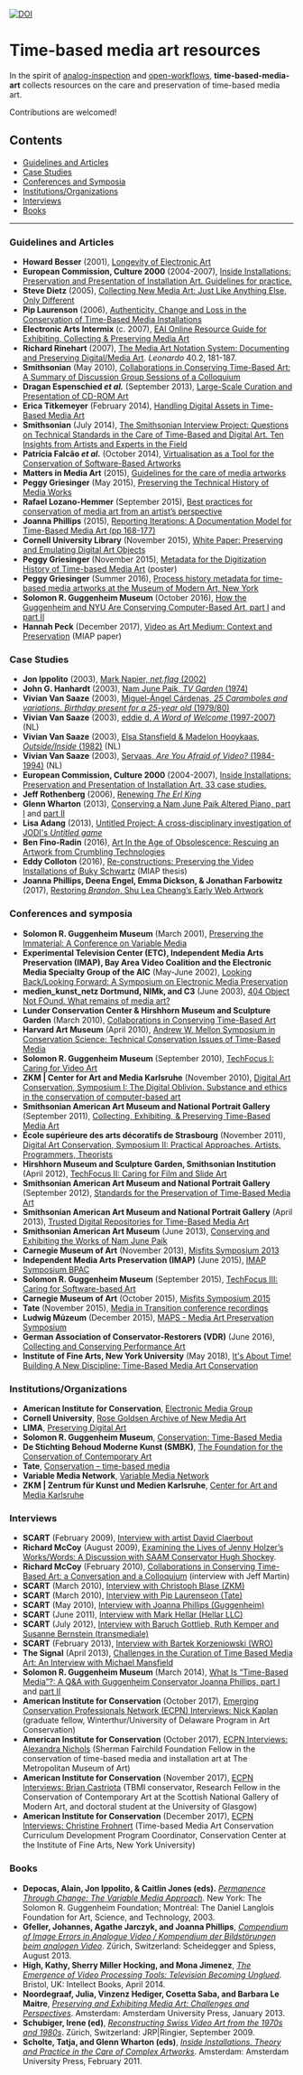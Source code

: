 [![DOI](https://zenodo.org/badge/91669658.svg)](https://zenodo.org/badge/latestdoi/91669658)

# Time-based media art resources

In the spirit of [analog-inspection](https://github.com/amiaopensource/analog-inspection) and [open-workflows](https://github.com/amiaopensource/open-workflows), **time-based-media-art** collects resources on the care and preservation of time-based media art.  

Contributions are welcomed!

## Contents
* [Guidelines and Articles](#guidelines-and-articles)
* [Case Studies](#case-studies)
* [Conferences and Symposia](#conferences-and-symposia)
* [Institutions/Organizations](#institutionsorganizations)
* [Interviews](#interviews)
* [Books](#books)

---

### Guidelines and Articles

* **Howard Besser** (2001), [Longevity of Electronic Art](http://besser.tsoa.nyu.edu/howard/Papers/elect-art-longevity.html)
* **European Commission, Culture 2000** (2004-2007), [Inside Installations: Preservation and Presentation of Installation Art. Guidelines for practice.](http://collections.europarchive.org/rce/20120208162011/http://www.inside-installations.org/research/index.php)
* **Steve Dietz** (2005), [Collecting New Media Art: Just Like Anything Else, Only Different](http://www.neme.org/texts/collecting-new-media-art)
* **Pip Laurenson** (2006), [Authenticity, Change and Loss in the Conservation of Time-Based Media Installations](http://www.tate.org.uk/research/publications/tate-papers/06/authenticity-change-and-loss-conservation-of-time-based-media-installations)
* **Electronic Arts Intermix** (c. 2007), [EAI Online Resource Guide for Exhibiting, Collecting & Preserving Media Art](http://www.eai.org/resourceguide/home.html)
* **Richard Rinehart** (2007), [The Media Art Notation System: Documenting and Preserving Digital/Media Art](http://www.coyoteyip.com/rinehart/papers_files/leonardo_mans.pdf). _Leonardo_ 40.2, 181-187.
* **Smithsonian** (May 2010), [Collaborations in Conserving Time-Based Art: A Summary of Discussion Group Sessions of a Colloquium](https://www.si.edu/content/tbma/documents/Time-Based-Art_Report.pdf)
* **Dragan Espenschied _et al._** (September 2013), [Large-Scale Curation and Presentation of CD-ROM Art](http://purl.pt/24107/1/iPres2013_PDF/Large-Scale%20Curation%20and%20Presentation%20of%20CD-ROM%20Art.pdf)
* **Erica Titkemeyer** (February 2014), [Handling Digital Assets in Time-Based Media Art](https://siarchives.si.edu/blog/handling-digital-assets-time-based-media-art)
* **Smithsonian** (July 2014), [The Smithsonian Interview Project: Questions on Technical Standards in the Care of Time-Based and Digital Art. Ten Insights from Artists and Experts in the Field](https://www.si.edu/content/tbma/documents/SI_TBMA_10_Insights.pdf)
* **Patrícia Falcão _et al._** (October 2014), [Virtualisation as a Tool for the Conservation of Software-Based Artworks](http://pericles-project.eu/uploads/PERICLES_iPRES_Virtualisation-Paper_Oct14_TATE.pdf)
* **Matters in Media Art** (2015), [Guidelines for the care of media artworks](http://mattersinmediaart.org/)
* **Peggy Griesinger** (May 2015), [Preserving the Technical History of Media Works](https://www.moma.org/explore/inside_out/2015/05/20/preserving-the-technical-history-of-media-works/)
* **Rafael Lozano-Hemmer** (September 2015), [Best practices for conservation of media art from an artist’s perspective](https://github.com/antimodular/Best-practices-for-conservation-of-media-art)
* **Joanna Phillips** (2015), [Reporting Iterations: A Documentation Model for Time-Based Media Art (pp 168-177)](http://revistaharte.fcsh.unl.pt/rhaw4/RHAw4.pdf)
* **Cornell University Library** (November 2015), [White Paper: Preserving and Emulating Digital Art Objects](https://ecommons.cornell.edu/handle/1813/41368)
* **Peggy Griesinger** (November 2015), [Metadata for the Digitization History of Time-based Media Art](http://www.amiaconference.net/wp-content/uploads/2016/01/Grisinger-Peggy.pdf) (poster)
* **Peggy Griesinger** (Summer 2016), [Process history metadata for time-based media artworks at the Museum of Modern Art, New York](https://www.henrystewartpublications.com/sites/default/files/Griesinger.pdf)
* **Solomon R. Guggenheim Museum** (October 2016), [How the Guggenheim and NYU Are Conserving Computer-Based Art, part I](https://www.guggenheim.org/blogs/checklist/how-the-guggenheim-and-nyu-are-conserving-computer-based-art-part-1) and [part II](https://www.guggenheim.org/blogs/checklist/how-the-guggenheim-and-nyu-are-conserving-computer-based-art-part-2)
* **Hannah Peck** (December 2017), [Video as Art Medium: Context and Preservation](https://www.nyu.edu/tisch/preservation/program/student_work/2017fall/17f_1800_peck_a3_reduced.pdf) (MIAP paper)

### Case Studies

* **Jon Ippolito** (2003), [Mark Napier, _net.flag_ (2002)](http://www.variablemedia.net/pdf/net_flag.pdf)
* **John G. Hanhardt** (2003), [Nam June Paik, _TV Garden_ (1974)](http://www.variablemedia.net/pdf/TV_Garden.pdf)
* **Vivian Van Saaze** (2003), [Miguel-Ángel Cárdenas, _25 Caramboles and variations. Birthday present for a 25-year old_ (1979/80)](http://www.nimk.nl/_files/Files/cardenas_rapport_nimk_en.pdf)
* **Vivian Van Saaze** (2003), [eddie d, _A Word of Welcome_ (1997-2007)](http://www.nimk.nl/_files/Files/eddied_rapport_nimk_nl.pdf) (NL)
* **Vivian Van Saaze** (2003), [Elsa Stansfield & Madelon Hooykaas, _Outside/Inside_ (1982)](http://www.nimk.nl/_files/Files/hooykaas_stansfield_nimk_nl.pdf) (NL)
* **Vivian Van Saaze** (2003), [Servaas, _Are You Afraid of Video?_ (1984-1994)](http://www.nimk.nl/_files/Files/servaas_rapport_nimk_nl.pdf) (NL)
* **European Commission, Culture 2000** (2004-2007), [Inside Installations: Preservation and Presentation of Installation Art. 33 case studies.](http://collections.europarchive.org/rce/20120208162011/http://www.inside-installations.org/artworks/index.php)
* **Jeff Rothenberg** (2006), [Renewing _The Erl King_](http://archive.bampfa.berkeley.edu/about/ErlKingReport.pdf)
* **Glenn Wharton** (2013), [Conserving a Nam June Paik Altered Piano, part I](https://www.moma.org/explore/inside_out/2013/04/15/conserving-a-nam-june-paik-altered-piano/) and [part II](https://www.moma.org/explore/inside_out/2013/05/08/conserving-a-nam-june-paik-altered-piano-part-2/)
* **Lisa Adang** (2013), [Untitled Project: A cross-disciplinary investigation of JODI's _Untitled game_ ](http://media.rhizome.org/artbase/documents/Untitled-Project:-A-Cross-Disciplinary-Investigation-of-JODI%E2%80%99s-Untitled-Game.pdf)
* **Ben Fino-Radin** (2016), [Art In the Age of Obsolescence: Rescuing an Artwork from Crumbling Technologies](https://stories.moma.org/art-in-the-age-of-obsolescence-1272f1b9b92e)
* **Eddy Colloton** (2016), [Re-constructions: Preserving the Video Installations of Buky Schwartz](http://www.nyu.edu/tisch/preservation/program/student_work/2016spring/16s_3490_Colloton_Thesis.pdf) (MIAP thesis)
* **Joanna Phillips, Deena Engel, Emma Dickson, & Jonathan Farbowitz** (2017), [Restoring _Brandon_, Shu Lea Cheang’s Early Web Artwork](https://www.guggenheim.org/blogs/checklist/restoring-brandon-shu-lea-cheangs-early-web-artwork)

### Conferences and symposia

* **Solomon R. Guggenheim Museum** (March 2001), [Preserving the Immaterial: A Conference on Variable Media](http://variablemedia.net/e/preserving/html/var_pre_index.html)
* **Experimental Television Center (ETC), Independent Media Arts Preservation (IMAP), Bay Area Video Coalition and the Electronic Media Specialty Group of the AIC** (May-June 2002), [Looking Back/Looking Forward: A Symposium on Electronic Media Preservation](http://www.experimentaltvcenter.org/looking-backlooking-forward)
* **medien_kunst_netz Dortmund, NIMk, and C3** (June 2003), [404 Object Not FOund. What remains of media art?](http://www.c3.hu/c3/eu_projects/hartware/kutatas.html)
* **Lunder Conservation Center & Hirshhorn Museum and Sculpture
Garden** (March 2010), [Collaborations in Conserving Time-Based Art](https://web.archive.org/web/20170830231652/https://americanart.si.edu/conservation/video/timebased/)
* **Harvard Art Museum** (April 2010), [Andrew W. Mellon Symposium in Conservation Science: Technical Conservation Issues of Time-Based Media](https://web.archive.org/web/20100408135507/http://www.artmuseums.harvard.edu/calendar/detail.dot?id=27621)
* **Solomon R. Guggenheim Museum** (September 2010), [TechFocus I: Caring for Video Art](http://resources.conservation-us.org/techfocus/tech-i-speakers-tw/)
* **ZKM | Center for Art and Media Karlsruhe** (November 2010), [Digital Art Conservation, Symposium I: The Digital Oblivion. Substance and ethics in the conservation of computer-based art](http://www.digitalartconservation.org/index.php/en/symposium-i.html)
* **Smithsonian American Art Museum and National Portrait Gallery** (September 2011), [Collecting, Exhibiting, & Preserving Time-Based Media Art](https://www.si.edu/content/tbma/documents/TBMA_roundtable_090111.pdf)
* **École supérieure des arts décoratifs de Strasbourg** (November 2011), [Digital Art Conservation, Symposium II: Practical Approaches. Artists, Programmers, Theorists](http://www.digitalartconservation.org/index.php/en/symposium-ii.html)
* **Hirshhorn Museum and Sculpture Garden, Smithsonian Institution** (April 2012), [TechFocus II: Caring for Film and Slide Art](http://resources.conservation-us.org/techfocus/techfocus-ii-caring-for-film-and-slide-art-tw/)
* **Smithsonian American Art Museum and National Portrait Gallery** (September 2012), [Standards for the Preservation of Time-Based Media Art](https://www.si.edu/content/tbma/documents/TBMA_roundtable_091212.pdf)
* **Smithsonian American Art Museum and National Portrait Gallery** (April 2013), [Trusted Digital Repositories for Time-Based Media Art](https://www.si.edu/content/tbma/documents/TBMA_Roundtable_041513.pdf)
* **Smithsonian American Art Museum** (June 2013), [Conserving and Exhibiting the Works of Nam June Paik](https://www.youtube.com/playlist?list=PL7gn_68Hr4h9J0BuFviZH38zN1TLztC7P)
* **Carnegie Museum of Art** (November 2013), [Misfits Symposium 2013](https://web.archive.org/web/20160101143039/http://www.cmoa.org/Visit.aspx?id=20805)
* **Independent Media Arts Preservation (IMAP)** (June 2015), [IMAP Symposium BPAC](https://vimeo.com/132643391)
* **Solomon R. Guggenheim Museum** (September 2015), [TechFocus III: Caring for Software-based Art](http://resources.conservation-us.org/techfocus/techfocus-iii-caring-for-computer-based-art-software-tw/)
* **Carnegie Museum of Art** (October 2015), [Misfits Symposium 2015](https://web.archive.org/web/20160101143044/http://www.cmoa.org/Visit.aspx?id=26432)
* **Tate** (November 2015), [Media in Transition conference recordings](http://www.tate.org.uk/context-comment/video/media-transition)
* **Ludwig Múzeum** (December 2015), [MAPS - Media Art Preservation Symposium](https://www.youtube.com/playlist?list=PLZCfG2Uw0zEYRknf4G6aPwm5j7PmMw0nI)
* **German Association of Conservator-Restorers (VDR)** (June 2016), [Collecting and Conserving Performance Art](https://www.restauratoren.de/collecting-and-conserving-performance-art-videos/)
* **Institute of Fine Arts, New York University** (May 2018), [It's About Time! Building A New Discipline: Time-Based Media Art Conservation](https://www.tbmsymposium2018.com/)

### Institutions/Organizations

* **American Institute for Conservation**, [Electronic Media Group](http://www.conservation-us.org/specialty-topics/electronic-media-group)
* **Cornell University**, [Rose Goldsen Archive of New Media Art](http://goldsen.library.cornell.edu/index.php)
* **LIMA**, [Preserving Digital Art](http://www.li-ma.nl/site/preservation)
* **Solomon R. Guggenheim Museum**, [Conservation: Time-Based Media](https://www.guggenheim.org/conservation/time-based-media)
* **De Stichting Behoud Moderne Kunst (SMBK)**, [The Foundation for the Conservation of Contemporary Art](http://www.sbmk.nl/over_sbmk?lang=en)
* **Tate**, [Conservation – time-based media](http://www.tate.org.uk/about/our-work/conservation/time-based-media)
* **Variable Media Network**, [Variable Media Network](http://www.variablemedia.net/e/welcome.html)
* **ZKM | Zentrum für Kunst und Medien Karlsruhe**, [Center for Art and Media Karlsruhe](http://zkm.de/en)

### Interviews

* **SCART** (February 2009), [Interview with artist David Claerbout](https://www.scart.be/?q=en/content/interview-david-claerbout)
* **Richard McCoy** (August 2009), [Examining the Lives of Jenny Holzer’s Works/Words: A Discussion with SAAM Conservator Hugh Shockey](http://magazine.art21.org/2009/08/18/examining-the-lives-of-her-words/).
* **Richard McCoy** (February 2010), [Collaborations in Conserving Time-Based Art: a Conversation and a Colloquium](http://magazine.art21.org/2010/02/16/collaborations-in-conserving-time-based-art-a-conversation-and-a-colloquium/) (interview with Jeff Martin)
* **SCART** (March 2010), [Interview with Christoph Blase (ZKM)](https://www.scart.be/?q=en/content/interview-christoph-blase-zkm)
* **SCART** (March 2010), [Interview with Pip Laurenseon (Tate)](https://www.scart.be/?q=en/content/interview-pip-laurenson-tate)
* **SCART** (May 2010), [Interview with Joanna Phillips (Guggenheim)](https://www.scart.be/?q=en/content/interview-joanna-phillips-guggenheim)
* **SCART** (June 2011), [Interview with Mark Hellar (Hellar LLC)](https://www.scart.be/?q=en/oe_packed/interview-mark-hellar-hellar-llc)
* **SCART** (July 2012), [Interview with Baruch Gottlieb, Ruth Kemper and Susanne Bernstein (transmediale)](https://www.scart.be/?q=en/content/interview-baruch-gottlieb-ruth-kemper-and-susanne-bernstein-transmediale)
* **SCART** (February 2013), [Interview with Bartek Korzeniowski (WRO)](https://www.scart.be/?q=en/content/interview-bartek-korzeniowski-wro)
* **The Signal** (April 2013), [Challenges in the Curation of Time Based Media Art: An Interview with Michael Mansfield](http://blogs.loc.gov/thesignal/2013/04/challenges-in-the-curation-of-time-based-media-art-an-interview-with-michael-mansfield/)
* **Solomon R. Guggenheim Museum** (March 2014), [What Is “Time-Based Media”?: A Q&A with Guggenheim Conservator Joanna Phillips, part I](https://www.guggenheim.org/blogs/checklist/what-is-time-based-media-a-q-and-a-with-guggenheim-conservator-joanna-phillips) and [part II](https://www.guggenheim.org/blogs/checklist/analog-to-digital-a-q-and-a-with-guggenheim-conservator-joanna-phillips-part-two)
* **American Institute for Conservation** (October 2017), [Emerging Conservation Professionals Network (ECPN) Interviews: Nick Kaplan](http://www.conservators-converse.org/2017/10/ecpn-interviews-electronic-media-conservation/) (graduate fellow, Winterthur/University of Delaware Program in Art Conservation)
* **American Institute for Conservation** (October 2017), [ECPN Interviews: Alexandra Nichols](http://www.conservators-converse.org/2017/10/ecpn-interviews-electronic-media-conservation-2/) (Sherman Fairchild Foundation Fellow in the conservation of time-based media and installation art at The Metropolitan Museum of Art)
* **American Institute for Conservation** (November 2017), [ECPN Interviews: Brian Castriota](http://www.conservators-converse.org/2017/11/ecpn-interviews-electronic-media-conservation-4/) (TBMI conservator, Research Fellow in the Conservation of Contemporary Art at the Scottish National Gallery of Modern Art, and doctoral student at the University of Glasgow)
* **American Institute for Conservation** (December 2017), [ECPN Interviews: Christine Frohnert](http://www.conservators-converse.org/2017/12/ecpn-interviews-electronic-media-conservation-5/) (Time-based Media Art Conservation Curriculum Development Program Coordinator, Conservation Center at the Institute of Fine Arts, New York University)

### Books

* **Depocas, Alain, Jon Ippolito, & Caitlin Jones (eds).** [_Permanence Through Change: The Variable Media Approach_](http://www.variablemedia.net/pdf/Permanence.pdf). New York: The Solomon R. Guggenheim Foundation; Montréal: The Daniel Langlois Foundation for Art, Science, and Technology, 2003.
* **Gfeller, Johannes, Agathe Jarczyk, and Joanna Phillips**, [_Compendium of Image Errors in Analogue Video / Kompendium der Bildstörungen beim analogen Video_](http://press.uchicago.edu/ucp/books/book/distributed/C/bo16943593.html). Zürich, Switzerland: Scheidegger and Spiess, August 2013.
* **High, Kathy, Sherry Miller Hocking, and Mona Jimenez**, [_The Emergence of Video Processing Tools: Television Becoming Unglued_](https://www.intellectbooks.co.uk/books/view-Book,id=4995/). Bristol, UK: Intellect Books, April 2014.
* **Noordegraaf, Julia, Vinzenz Hediger, Cosetta Saba, and Barbara Le Maitre**, [_Preserving and Exhibiting Media Art: Challenges and Perspectives_](http://en.aup.nl/books/9789089642912-preserving-and-exhibiting-media-art.html). Amsterdam: Amsterdam University Press, January 2013.
* **Schubiger, Irene (ed)**, [_Reconstructing Swiss Video Art from the 1970s and 1980s_](http://www.jrp-ringier.com/pages/index.php?id_r=4&id_t=1&id_p=7&id_b=1509). Zürich, Switzerland: JRP|Ringier, September 2009.
* **Scholte, Tatja, and Glenn Wharton (eds)**, [_Inside Installations. Theory and Practice in the Care of Complex Artworks_](https://issuu.com/incca/docs/inside_installations_theory_and_pra). Amsterdam: Amsterdam University Press, February 2011.

